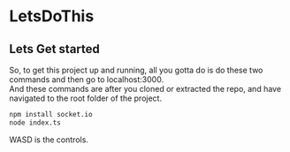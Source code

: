 # LetsDoThis  
## Lets Get started  
So, to get this project up and running, all you gotta do is do these two commands and then go to localhost:3000.  
And these commands are after you cloned or extracted the repo, and have navigated to the root folder of the project.  
```bash
npm install socket.io
node index.ts
```
WASD is the controls.  